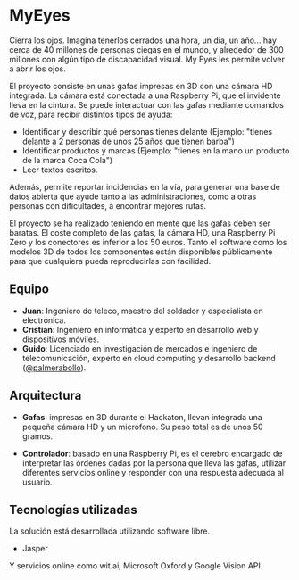 # MyEyes

Cierra los ojos. Imagina tenerlos cerrados una hora, un día, un año... hay cerca de 40 millones de personas ciegas en el mundo, y alrededor de 300 millones con algún tipo de discapacidad visual. My Eyes les permite volver a abrir los ojos. 

El proyecto consiste en unas gafas impresas en 3D con una cámara HD integrada. La cámara está conectada a una Raspberry Pi, que el invidente lleva en la cintura. Se puede interactuar con las gafas mediante comandos de voz, para recibir distintos tipos de ayuda:

- Identificar y describir qué personas tienes delante (Ejemplo: "tienes delante a 2 personas de unos 25 años que tienen barba")
- Identificar productos y marcas (Ejemplo: "tienes en la mano un producto de la marca Coca Cola")
- Leer textos escritos.

Además, permite reportar incidencias en la vía, para generar una base de datos abierta que ayude tanto a las administraciones, como a otras personas con dificultades, a encontrar mejores rutas.

El proyecto se ha realizado teniendo en mente que las gafas deben ser baratas. El coste completo de las gafas, la cámara HD, una Raspberry Pi Zero y los conectores es inferior a los 50 euros. Tanto el software como los modelos 3D de todos los componentes están disponibles públicamente para que cualquiera pueda reproducirlas con facilidad.

## Equipo

* **Juan**: Ingeniero de teleco, maestro del soldador y especialista en electrónica.
* **Cristian**: Ingeniero en informática y experto en desarrollo web y dispositivos móviles.
* **Guido**: Licenciado en investigación de mercados e ingeniero de telecomunicación, experto en cloud computing y desarrollo backend ([@palmerabollo](http://twitter.com/palmerabollo)).

## Arquitectura

* **Gafas**: impresas en 3D durante el Hackaton, llevan integrada una pequeña cámara HD y un micrófono. Su peso total es de unos 50 gramos.

* **Controlador**: basado en una Raspberry Pi, es el cerebro encargado de interpretar las órdenes dadas por la persona que lleva las gafas, utilizar diferentes servicios online y responder con una respuesta adecuada al usuario.

## Tecnologías utilizadas

La solución está desarrollada utilizando software libre.

* Jasper

Y servicios online como wit.ai, Microsoft Oxford y Google Vision API.
